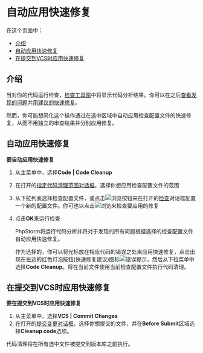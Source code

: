 # 自动应用快速修复


在这个页面中：

* [介绍](#介绍)
* [自动应用快速修复](#自动应用快速修复)
* [在提交到VCS时应用快速修复](#在提交到VCS时应用快速修复)


## <span id='介绍'>介绍</span>

当对你的代码运行检查，[检查工具窗](/参考/工具窗参考/检查工具窗.md)中将显示代码分析结果。你可以在之后[查看发现的问题](/如何使用/常规指南/代码检查/分析检查结果.md)并[用建议的快速修复](/如何使用/常规指南/代码检查/解决问题.md)。

然而，你可能想简化这个操作通过在选中区域中自动应用检查配置文件的快速修复，从而不用独立的审查结果并分别应用修复。


## <span id='自动应用快速修复'>自动应用快速修复</span>

**要自动应用快速修复**

1. 从主菜单中，选择**Code | Code Cleanup**
2. 在打开的[指定代码清理范围对话框](/参考/对话框/指定代码清理范围对话框.md)，选择你想应用检查配置文件的范围
3. 从下拉列表选择检查配置文件，或点击![浏览](http://image.jellychen.cn/uploads/2016/10/browseButton.png)按钮来在打开的[检查](/参考/设置参数对话框/编辑器/检查.md)对话框配置一个新的配置文件。你可也以点击![浏览](http://image.jellychen.cn/uploads/2016/10/browseButton.png)来检查要应用的修复
4. 点击**OK**来运行检查
    
    PhpStorm将运行代码分析并将对于发现的所有问题根据选择的检查配置文件自动应用快速修复。
    
    作为选择的，你可以将光标放在相应代码的错误之处来应用快速修复，点击出现在左边的红色灯泡按钮(快速修复建议)图标![错误提示](http://image.jellychen.cn/uploads/2016/10/quickfixBulb.png)，然后从下拉菜单中选择**Code Cleanup**。将在当前文件使用当前检查配置文件执行代码清理。


## <span id='在提交到VCS时应用快速修复'>在提交到VCS时应用快速修复</span>

**要在提交到VCS时应用快速修复**

1. 从主菜单中，选择**VCS | Commit Changes**
2. 在打开的[提交变更对话框](/参考/版本控制参考/提交变更对话框.md)，选择你想提交的文件，并在**Before Submit**区域选择**Cleanup code**选项。

代码清理将在所有选中文件被提交到版本库之前执行。